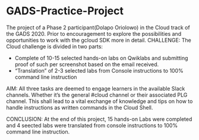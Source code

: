 # GADS-Practice-Project
The project of a Phase 2 participant(Dolapo Oriolowo) in the Cloud track of the GADS 2020. Prior to encouragement to explore the possibilities and opportunities to work with the gcloud SDK more in detail.
CHALLENGE:
The Cloud challenge is divided in two parts:

- Complete of 10-15 selected hands-on labs on Qwiklabs and submitting proof of such per screenshot based on the email received.
- “Translation” of 2-3 selected labs from Console instructions to 100% command line instruction

AIM:
All three tasks are deemed to engage learners in the available Slack channels. Whether it’s the general #cloud channel or their associated PLG channel. This shall lead to a vital exchange of knowledge and tips on how to handle instructions as written commands in the Cloud Shell.

CONCLUSION:
At the end of this project, 15 hands-on Labs were completed and 4 seected labs were translated from console instructions to 100% command line instruction.

